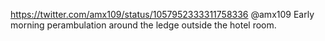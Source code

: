 https://twitter.com/amx109/status/1057952333311758336 @amx109 Early morning perambulation around the ledge outside the hotel room.